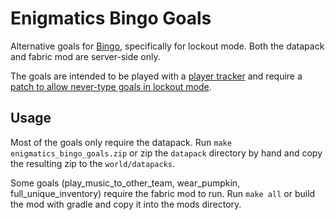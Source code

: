 # Enigmatics Bingo Goals

Alternative goals for [Bingo](https://modrinth.com/mod/bingo-mod), specifically for lockout mode. Both the datapack and fabric mod are server-side only.

The goals are intended to be played with a [player tracker](https://modrinth.com/mod/playertracker/) and require a [patch to allow never-type goals in lockout mode](https://github.com/Gaming32/bingo/pull/13).

## Usage

Most of the goals only require the datapack. Run `make enigmatics_bingo_goals.zip` or zip the `datapack` directory by hand and copy the resulting zip to the `world/datapacks`.

Some goals (play_music_to_other_team, wear_pumpkin, full_unique_inventory) require the fabric mod to run. Run `make all` or build the mod with gradle and copy it into the mods directory.
